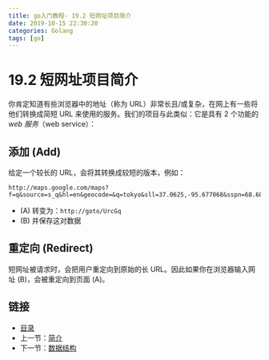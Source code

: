 ```yaml
---
title: go入门教程- 19.2 短网址项目简介   
date: 2019-10-15 22:30:20   
categories: Golang   
tags: [go]   
---
```

# 19.2 短网址项目简介

你肯定知道有些浏览器中的地址（称为 URL）非常长且/或复杂，在网上有一些将他们转换成简短 URL 来使用的服务。我们的项目与此类似：它是具有 2 个功能的 *web 服务*（web service）：

## 添加 (Add)

给定一个较长的 URL，会将其转换成较短的版本，例如：
```
http://maps.google.com/maps?f=q&source=s_q&hl=en&geocode=&q=tokyo&sll=37.0625,-95.677068&sspn=68.684234,65.566406&ie=UTF8&hq=&hnear=Tokyo,+Japan&t=h&z=9
```
- (A) 转变为：`http://goto/UrcGq`
- (B) 并保存这对数据

## 重定向 (Redirect)

短网址被请求时，会把用户重定向到原始的长 URL。因此如果你在浏览器输入网址 (B)，会被重定向到页面 (A)。

## 链接

- [目录](directory.md)
- 上一节：[简介](19.1.md)
- 下一节：[数据结构](19.3.md)
